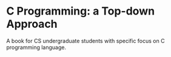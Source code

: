 # C Programming: a Top-down Approach
A book for CS undergraduate students with specific focus on C programming language.

